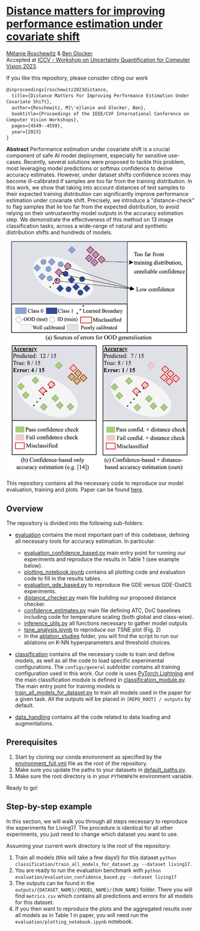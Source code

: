 # [Distance matters for improving performance estimation under covariate shift](https://arxiv.org/abs/2308.07223)
[Mélanie Roschewitz](melanibe.github.io) & [Ben Glocker](http://wp.doc.ic.ac.uk/bglocker/). </br>
Accepted at [ICCV - Workshop on Uncertainty Quantification for Computer Vision 2023](https://uncv2023.github.io/).


If you like this repository, please consider citing our work 
```
@inproceedings{roschewitz2023distance,
  title={Distance Matters For Improving Performance Estimation Under Covariate Shift},
  author={Roschewitz, M{\'e}lanie and Glocker, Ben},
  booktitle={Proceedings of the IEEE/CVF International Conference on Computer Vision Workshops},
  pages={4549--4559},
  year={2023}
}
```

**Abstract**
Performance estimation under covariate shift is a crucial component of safe AI model deployment, especially for sensitive use-cases. Recently, several solutions were proposed to tackle this problem, most leveraging model predictions or softmax confidence to derive accuracy estimates. However, under dataset shifts confidence scores may become ill-calibrated if samples are too far from the training distribution. In this work, we show that taking into account distances of test samples to their expected training distribution can significantly improve performance estimation under covariate shift. Precisely, we introduce a "distance-check" to flag samples that lie too far from the expected distribution, to avoid relying on their untrustworthy model outputs in the accuracy estimation step. We demonstrate the effectiveness of this method on 13 image classification tasks, across a wide-range of natural and synthetic distribution shifts and hundreds of models.


<p align="center">
<img src="figure1.png" alt="figure_1" width="500">
</p>

This repository contains all the necessary code to reproduce our model evaluation, training and plots. Paper can be found [here](https://arxiv.org/abs/2308.07223).

## Overview
The repository is divided into the following sub-folders:

* [evaluation](evaluation/) contains the most important part of this codebase, defining all necessary tools for accuracy estimation. In particular:
    * [evaluation_confidence_based.py](evaluation/evaluation_confidence_based.py) main entry point for running our experiments and reproduce the results in Table 1 (see example below).
    * [plotting_notebook.ipynb](evaluation/plotting_notebook.ipynb) contains all plotting code and evaluation code to fill in the results tables.
    * [evaluation_gde_based.py](evaluation/evaluation_gde_based.py) to reproduce the GDE versus GDE-DistCS experiments.
    * [distance_checker.py](evaluation/distance_checker.py) main file building our proposed distance checker.
    * [confidence_estimates.py](evaluation/confidence_estimates.py) main file defining ATC, DoC baselines including code for temperature scaling (both global and class-wise).
    * [inference_utils.py](evaluation/inference_utils.py) all functions necessary to gather model outputs
    * [tsne_analysis.ipynb](evaluation/tsne_analysis.ipynb) to reproduce our TSNE plot (Fig. 2)
    * In the [ablation_studies](evaluation/ablation_studies/) folder, you will find the script to run our ablations on K-NN hyperparameters and threshold choices.


* [classification](classification/) contains all the necessary code to train and define models, as well as all the code to load specific experimental configurations. The `configs/general` subfolder contains all training configuration used in this work. Our code is uses [PyTorch Lightning](https://pytorch-lightning.readthedocs.io/en/latest/starter/introduction_guide.html) and the main classification module is defined in [classification_module.py](classification/classification_module.py). The main entry point for training models is [train_all_models_for_dataset.py](classification/train_all_models_for_dataset.py) to train all models used in the paper for a given task. All the outputs will be placed in `[REPO_ROOT] / outputs` by default. 
* [data_handling](data_handling/) contains all the code related to data loading and augmentations. 


## Prerequisites
1. Start by cloning our conda environment as specified by the [environment_full.yml](environment_full.yml) file as the root of the repository. 
2. Make sure you update the paths to your datasets in [default_paths.py](default_paths.py).
3. Make sure the root directory is in your `PYTHONPATH` environment variable. 

Ready to go!

## Step-by-step example
In this section, we will walk you through all steps necessary to reproduce the experiments for Living17. The procedure is identical for all other experiments, you just need to change which dataset you want to use. 

Assuming your current work directory is the root of the repository:
1. Train all models (this will take a few days!) for this dataset `python classification/train_all_models_for_dataset.py --dataset living17`. 
5. You are ready to run the evaluation benchmark with `python evaluation/evaluation_confidence_based.py --dataset living17`
6. The outputs can be found in the `outputs/{DATASET_NAME}/{MODEL_NAME}/{RUN_NAME}` folder. There you will find `metrics.csv` which contains all predictions and errors for all models for this dataset.
7. If you then want to reproduce the plots and the aggregated results over all models as in Table 1 in paper, you will need run the `evaluation/plotting_notebook.ipynb` notebook. 
